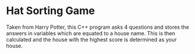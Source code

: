 Hat Sorting Game
=======

Taken from Harry Potter, this C++ program asks 4 questions and stores the answers in variables which are equated to a house name. This is then calculated and the house with the highest score is determined as your house. 